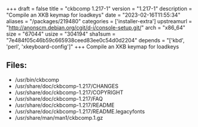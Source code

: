 +++
draft = false
title = "ckbcomp 1.217-1"
version = "1.217-1"
description = "Compile an XKB keymap for loadkeys"
date = "2023-02-16T11:55:34"
aliases = "/packages/219480"
categories = ['installer-extra']
upstreamurl = "http://anonscm.debian.org/cgit/d-i/console-setup.git/"
arch = "x86_64"
size = "67044"
usize = "304194"
sha1sum = "7e484f05c46b59c665938ceed83ee0c54d0d2204"
depends = "['kbd', 'perl', 'xkeyboard-config']"
+++
Compile an XKB keymap for loadkeys

## Files: 
* /usr/bin/ckbcomp
* /usr/share/doc/ckbcomp-1.217/CHANGES
* /usr/share/doc/ckbcomp-1.217/COPYRIGHT
* /usr/share/doc/ckbcomp-1.217/FAQ
* /usr/share/doc/ckbcomp-1.217/README
* /usr/share/doc/ckbcomp-1.217/README.legacyfonts
* /usr/share/man/man1/ckbcomp.1.gz
